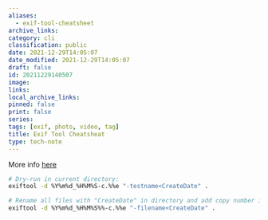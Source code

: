 ```yaml
---
aliases:
  - exif-tool-cheatsheet
archive_links: 
category: cli
classification: public
date: 2021-12-29T14:05:07
date_modified: 2021-12-29T14:05:07
draft: false
id: 20211229140507
image: 
links: 
local_archive_links: 
pinned: false
print: false
series: 
tags: [exif, photo, video, tag]
title: Exif Tool Cheatsheat
type: tech-note
---
```


More info [here](https://exiftool.org/filename.html)

```sh
# Dry-run in current directory:
exiftool -d %Y%m%d_%H%M%S-c.%%e "-testname<CreateDate" .

# Rename all files with "CreateDate" in directory and add copy number if required:
exiftool -d %Y%m%d_%H%M%S%%-c.%%e "-filename<CreateDate" .
```

